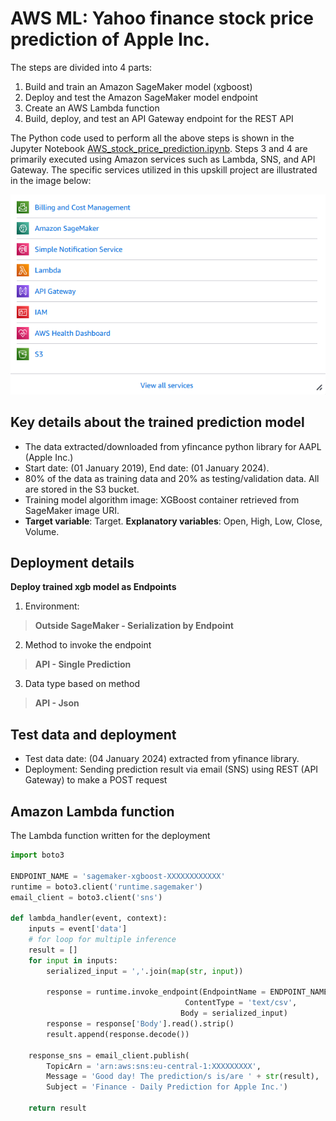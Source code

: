 # AWS ML: Yahoo finance stock price prediction of Apple Inc. 

The steps are divided into 4 parts:
1. Build and train an Amazon SageMaker model (xgboost)
2. Deploy and test the Amazon SageMaker model endpoint
3. Create an AWS Lambda function
4. Build, deploy, and test an API Gateway endpoint for the REST API

The Python code used to perform all the above steps is shown in the Jupyter Notebook [AWS_stock_price_prediction.ipynb](https://github.com/gautampk95/upskill_projects/blob/main/Project%3A%20AWS%20Machine%20Learning%20Specialization/AWS_stock_price_prediction.ipynb). Steps 3 and 4 are primarily executed using Amazon services such as Lambda, SNS, and API Gateway. The specific services utilized in this upskill project are illustrated in the image below:

![AWS services utilized](AWS_services_utilized.png)

## Key details about the trained prediction model
- The data extracted/downloaded from yfincance python library for AAPL (Apple Inc.)
- Start date: (01 January 2019), End date: (01 January 2024). 
- 80% of the data as training data and 20% as testing/validation data. All are stored in the S3 bucket.
- Training model algorithm image: XGBoost container retrieved from SageMaker image URI.
- **Target variable**: Target. **Explanatory variables**: Open, High, Low, Close, Volume.

## Deployment details
**Deploy trained xgb model as Endpoints**

1. Environment:
> **Outside SageMaker - Serialization by Endpoint**
  
2. Method to invoke the endpoint
> **API - Single Prediction**

3. Data type based on method
> **API - Json**

## Test data and deployment
- Test data date: (04 January 2024) extracted from yfinance library.
- Deployment: Sending prediction result via email (SNS) using REST (API Gateway) to make a POST request

## Amazon Lambda function
The Lambda function written for the deployment
```python
import boto3

ENDPOINT_NAME = 'sagemaker-xgboost-XXXXXXXXXXXX'
runtime = boto3.client('runtime.sagemaker')
email_client = boto3.client('sns')

def lambda_handler(event, context):
    inputs = event['data']
    # for loop for multiple inference
    result = []
    for input in inputs:
        serialized_input = ','.join(map(str, input))
    
        response = runtime.invoke_endpoint(EndpointName = ENDPOINT_NAME, 
                                       ContentType = 'text/csv',
                                      Body = serialized_input)
        response = response['Body'].read().strip()
        result.append(response.decode())

    response_sns = email_client.publish(
        TopicArn = 'arn:aws:sns:eu-central-1:XXXXXXXXX',
        Message = 'Good day! The prediction/s is/are ' + str(result),
        Subject = 'Finance - Daily Prediction for Apple Inc.')
    
    return result
